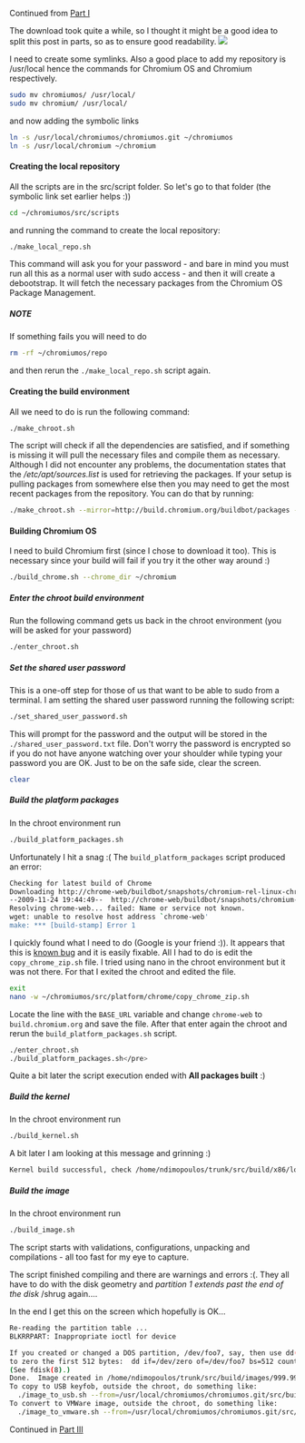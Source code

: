 Continued from [Part I](/post/chromium-os-part-i)

The download took quite a while, so I thought it might be a good idea to split this post in parts, so as to ensure good readability.
<img class="post-image" src="{{ cdnUrl }}/files/2009-11-24-chromium-os.png" />

I need to create some symlinks. Also a good place to add my repository is /usr/local hence the commands for Chromium OS and Chromium respectively.

```sh
sudo mv chromiumos/ /usr/local/
sudo mv chromium/ /usr/local/
```

and now adding the symbolic links

```sh
ln -s /usr/local/chromiumos/chromiumos.git ~/chromiumos
ln -s /usr/local/chromium ~/chromium
```

#### Creating the local repository

All the scripts are in the src/script folder. So let's go to that folder (the symbolic link set earlier helps :))

```sh
cd ~/chromiumos/src/scripts
```

and running the command to create the local repository:

```sh
./make_local_repo.sh
```

This command will ask you for your password - and bare in mind you must run all this as a normal user with sudo access - and then it will create a debootstrap. It will fetch the necessary packages from the Chromium OS Package Management.

##### NOTE

If something fails you will need to do

```sh
rm -rf ~/chromiumos/repo
```

and then rerun the `./make_local_repo.sh` script again.

#### Creating the build environment

All we need to do is run the following command:

```sh
./make_chroot.sh
```

The script will check if all the dependencies are satisfied, and if something is missing it will pull the necessary files and compile them as necessary. Although I did not encounter any problems, the documentation states that the <em>/etc/apt/sources.list</em> is used for retrieving the packages. If your setup is pulling packages from somewhere else then you may need to get the most recent packages from the repository. You can do that by running:


```sh
./make_chroot.sh --mirror=http://build.chromium.org/buildbot/packages --suite=chromeos_dev
```

#### Building Chromium OS

I need to build Chromium first (since I chose to download it too). This is necessary since your build will fail if you try it the other way around :)

```sh
./build_chrome.sh --chrome_dir ~/chromium
```

##### Enter the chroot build environment

Run the following command gets us back in the chroot environment (you will be asked for your password)

```sh
./enter_chroot.sh
```

##### Set the shared user password

This is a one-off step for those of us that want to be able to sudo from a terminal. I am setting the shared user password running the following script:

```sh
./set_shared_user_password.sh
```

This will prompt for the password and the output will be stored in the `./shared_user_password.txt` file. Don't worry the password is encrypted so if you do not have anyone watching over your shoulder while typing your password you are OK. Just to be on the safe side, clear the screen.

```sh
clear
```

##### Build the platform packages

In the chroot environment run

```sh
./build_platform_packages.sh
```

Unfortunately I hit a snag :( The `build_platform_packages` script produced an error:

```sh
Checking for latest build of Chrome
Downloading http://chrome-web/buildbot/snapshots/chromium-rel-linux-chromiumos/LATEST
--2009-11-24 19:44:49--  http://chrome-web/buildbot/snapshots/chromium-rel-linux-chromiumos/LATEST
Resolving chrome-web... failed: Name or service not known.
wget: unable to resolve host address `chrome-web'
make: *** [build-stamp] Error 1
```

I quickly found what I need to do (Google is your friend :)). It appears that this is [known bug](http://codereview.chromium.org/414029/show) and it is easily fixable. All I had to do is edit the `copy_chrome_zip.sh` file. I tried using nano in the chroot environment but it was not there. For that I exited the chroot and edited the file.

```sh
exit
nano -w ~/chromiumos/src/platform/chrome/copy_chrome_zip.sh
```

Locate the line with the `BASE_URL` variable and change `chrome-web` to `build.chromium.org` and save the file. After that enter again the chroot and rerun the `build_platform_packages.sh` script.

```sh
./enter_chroot.sh
./build_platform_packages.sh</pre>
```

Quite a bit later the script execution ended with **All packages built** :)

##### Build the kernel

In the chroot environment run

```sh
./build_kernel.sh
```

A bit later I am looking at this message and grinning :)

```sh
Kernel build successful, check /home/ndimopoulos/trunk/src/build/x86/local_packages/linux-image-2.6.30-chromeos-intel-menlow_002_i386.deb
```

##### Build the image

In the chroot environment run

```sh
./build_image.sh
```

The script starts with validations, configurations, unpacking and compilations - all too fast for my eye to capture.

The script finished compiling and there are warnings and errors :(. They all have to do with the disk geometry and *partition 1 extends past the end of the disk* /shrug again....

In the end I get this on the screen which hopefully is OK...

```sh
Re-reading the partition table ...
BLKRRPART: Inappropriate ioctl for device

If you created or changed a DOS partition, /dev/foo7, say, then use dd(1)
to zero the first 512 bytes:  dd if=/dev/zero of=/dev/foo7 bs=512 count=1
(See fdisk(8).)
Done.  Image created in /home/ndimopoulos/trunk/src/build/images/999.999.32809.203441-a1
To copy to USB keyfob, outside the chroot, do something like:
  ./image_to_usb.sh --from=/usr/local/chromiumos/chromiumos.git/src/build/images/999.999.32809.203441-a1 --to=/dev/sdb
To convert to VMWare image, outside the chroot, do something like:
  ./image_to_vmware.sh --from=/usr/local/chromiumos/chromiumos.git/src/build/images/999.999.32809.203441-a1
```

Continued in [Part III](/post/chromium-os-part-iii)
